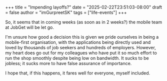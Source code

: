 +++
title = "Impending layoffs?"
date = "2025-02-22T23:51:03-08:00"
draft = false
author = "imGurpreetSK"
tags = ["life-events"]
+++

So, it seems that in coming weeks (as soon as in 2 weeks?) the mobile team at JobGet will be let go.

I'm unsure how good a decision this is given we pride ourselves in being a mobile-first organisation, with the applications being directly used and loved by thousands of job seekers and hundreds of employers.
However, my heart does go out for my colleagues who have put it so much effort to run the shop smoothly despite being low on bandwidth. It sucks to be jobless; it sucks more to have false assurance of importance.

I hope that, if this happens, it fares well for everyone, myself included.
